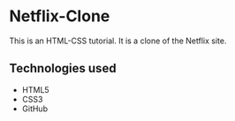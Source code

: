 # Netflix-Clone
This is an HTML-CSS tutorial. It is a clone of the Netflix site.




## Technologies used


* HTML5
* CSS3
* GitHub

  




